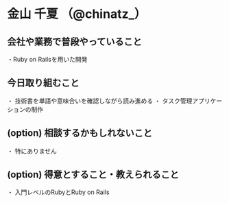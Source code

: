 # 金山 千夏 （@chinatz_）

## 会社や業務で普段やっていること
・Ruby on Railsを用いた開発

## 今日取り組むこと
・ 技術書を単語や意味合いを確認しながら読み進める
・ タスク管理アプリケーションの制作 

## (option) 相談するかもしれないこと
・ 特にありません

## (option) 得意とすること・教えられること
・ 入門レベルのRubyとRuby on Rails

